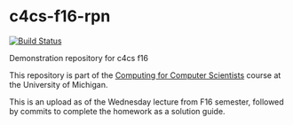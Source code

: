 # c4cs-f16-rpn

[![Build Status](https://travis-ci.org/ppannuto/c4cs-f16-rpn.svg?branch=master)](https://travis-ci.org/ppannuto/c4cs-f16-rpn)

Demonstration repository for c4cs f16

This repository is part of the [Computing for Computer Scientists](https://c4cs.github.io)
course at the University of Michigan.

This is an upload as of the Wednesday lecture from F16 semester, followed by
commits to complete the homework as a solution guide.
